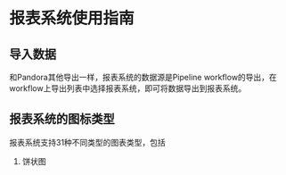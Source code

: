 # 报表系统使用指南

## 导入数据

和Pandora其他导出一样，报表系统的数据源是Pipeline workflow的导出，在workflow上导出列表中选择报表系统，即可将数据导出到报表系统。

## 报表系统的图标类型

报表系统支持31种不同类型的图表类型，包括

1. 饼状图
